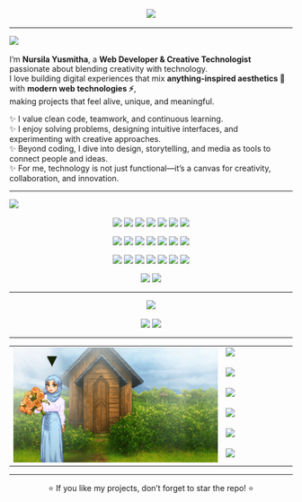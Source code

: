 <p align="center">
  <img src="https://readme-typing-svg.herokuapp.com?font=Press+Start+2P&size=18&duration=4000&pause=1500&color=F7D746&center=true&vCenter=true&width=800&lines=Hi!+I'm+Nursila+Yusmitha;Web+Developer+%7C+Creative+Technologist;Blending+Code+%2B+Design+%2B+Art+Into+Magic" />
</p>

---

<img src="https://readme-typing-svg.herokuapp.com?font=Press+Start+2P&size=16&duration=1&pause=1000&color=42A5F5&center=false&vCenter=true&width=500&lines=👩‍💻+About+Me" />

I’m **Nursila Yusmitha**, a **Web Developer & Creative Technologist** passionate about blending creativity with technology.  
I love building digital experiences that mix **anything-inspired aesthetics 🎨** with **modern web technologies ⚡**,  
making projects that feel alive, unique, and meaningful.  

✨ I value clean code, teamwork, and continuous learning.  
✨ I enjoy solving problems, designing intuitive interfaces, and experimenting with creative approaches.  
✨ Beyond coding, I dive into design, storytelling, and media as tools to connect people and ideas.  
✨ For me, technology is not just functional—it’s a canvas for creativity, collaboration, and innovation.  

---

<img src="https://readme-typing-svg.herokuapp.com?font=Press+Start+2P&size=16&duration=1&pause=1000&color=42A5F5&center=false&vCenter=true&width=500&lines=🛠️+Tech+Stack" />

<p align="center">
  <!-- Baris 1 -->
  <img src="https://img.shields.io/badge/HTML-HTML5-orange?style=for-the-badge&logo=html5&logoColor=white"/>
  <img src="https://img.shields.io/badge/CSS-CSS3-blue?style=for-the-badge&logo=css3&logoColor=white"/>
  <img src="https://img.shields.io/badge/JS-JavaScript-yellow?style=for-the-badge&logo=javascript&logoColor=black"/>
  <img src="https://img.shields.io/badge/TS-TypeScript-3178C6?style=for-the-badge&logo=typescript&logoColor=white"/>
  <img src="https://img.shields.io/badge/React-React-61DAFB?style=for-the-badge&logo=react&logoColor=black"/>
  <img src="https://img.shields.io/badge/Next.js-Next.js-black?style=for-the-badge&logo=next.js&logoColor=white"/>
  <img src="https://img.shields.io/badge/Vue.js-Vue-42b883?style=for-the-badge&logo=vue.js&logoColor=white"/>
</p>
<p align="center">
  <!-- Baris 2 -->
  <img src="https://img.shields.io/badge/Node.js-Node-339933?style=for-the-badge&logo=node.js&logoColor=white"/>
  <img src="https://img.shields.io/badge/Express-Express-000000?style=for-the-badge&logo=express&logoColor=white"/>
  <img src="https://img.shields.io/badge/PHP-PHP-777BB4?style=for-the-badge&logo=php&logoColor=white"/>
  <img src="https://img.shields.io/badge/Laravel-Laravel-FF2D20?style=for-the-badge&logo=laravel&logoColor=white"/>
  <img src="https://img.shields.io/badge/.NET-.NET-512BD4?style=for-the-badge&logo=dotnet&logoColor=white"/>
  <img src="https://img.shields.io/badge/Tailwind-TailwindCSS-38B2AC?style=for-the-badge&logo=tailwindcss&logoColor=white"/>
  <img src="https://img.shields.io/badge/Bootstrap-Bootstrap-7952B3?style=for-the-badge&logo=bootstrap&logoColor=white"/>
</p>
<p align="center">
  <!-- Baris 3 -->
  <img src="https://img.shields.io/badge/MySQL-MySQL-4479A1?style=for-the-badge&logo=mysql&logoColor=white"/>
  <img src="https://img.shields.io/badge/Postgres-PostgreSQL-4169E1?style=for-the-badge&logo=postgresql&logoColor=white"/>
  <img src="https://img.shields.io/badge/MongoDB-MongoDB-47A248?style=for-the-badge&logo=mongodb&logoColor=white"/>
  <img src="https://img.shields.io/badge/Git-Git-F05032?style=for-the-badge&logo=git&logoColor=white"/>
  <img src="https://img.shields.io/badge/Figma-Figma-F24E1E?style=for-the-badge&logo=figma&logoColor=white"/>
  <img src="https://img.shields.io/badge/Adobe-Illustrator-FF9A00?style=for-the-badge&logo=adobeillustrator&logoColor=white"/>
  <img src="https://img.shields.io/badge/Adobe-Photoshop-31A8FF?style=for-the-badge&logo=adobephotoshop&logoColor=white"/>
</p>
<p align="center">
  <!-- Baris 4 -->
  <img src="https://img.shields.io/badge/Adobe-AfterEffects-9999FF?style=for-the-badge&logo=adobeaftereffects&logoColor=white"/>
  <img src="https://img.shields.io/badge/Adobe-PremierePro-9999FF?style=for-the-badge&logo=adobepremierepro&logoColor=white"/>
</p>

---

<p align="center">
  <img src="https://readme-typing-svg.herokuapp.com?font=Press+Start+2P&size=16&duration=1&pause=1000&color=42A5F5&center=true&vCenter=true&width=500&lines=📊+GitHub+Stats" />
</p>

<p align="center">
  <img src="https://github-readme-stats.vercel.app/api?username=nursilayusmitha&show_icons=true&theme=radical&title_color=42A5F5&icon_color=42A5F5&text_color=ffffff&hide_border=true" height="160"/>
  <img src="https://github-readme-streak-stats.herokuapp.com/?user=nursilayusmitha&theme=radical&ring=42A5F5&fire=42A5F5&currStreakLabel=42A5F5&hide_border=true" height="160"/>
</p>

---

<p align="center">
  <table>
    <tr>
      <td width="75%">
        <img src="./banner.gif" alt="Banner" width="100%"/>
      </td>
      <td width="25%" valign="top" align="left">
        <img src="https://readme-typing-svg.herokuapp.com?font=Press+Start+2P&size=16&duration=1&pause=1000&color=42A5F5&center=false&vCenter=true&width=500&lines=🌍+Connect+with+Me" />
        <br/><br/>
        <a href="https://nursila-portfolio.vercel.app/"><img src="https://img.shields.io/badge/Website-000000?style=for-the-badge&logo=google-chrome&logoColor=white" /></a><br/><br/>
        <a href="https://linkedin.com/in/nursilayusmitha"><img src="https://img.shields.io/badge/LinkedIn-0A66C2?style=for-the-badge&logo=linkedin&logoColor=white" /></a><br/><br/>
        <a href="https://instagram.com/yourusername"><img src="https://img.shields.io/badge/Instagram-E4405F?style=for-the-badge&logo=instagram&logoColor=white" /></a><br/><br/>
        <a href="https://youtube.com/yourchannel"><img src="https://img.shields.io/badge/YouTube-FF0000?style=for-the-badge&logo=youtube&logoColor=white" /></a><br/><br/>
        <a href="mailto:nursilayusmitha@gmail.com"><img src="https://img.shields.io/badge/Email-D14836?style=for-the-badge&logo=gmail&logoColor=white" /></a>
      </td>
    </tr>
  </table>
</p>

---

<p align="center">
  ⭐ If you like my projects, don’t forget to star the repo! ⭐  
</p>
